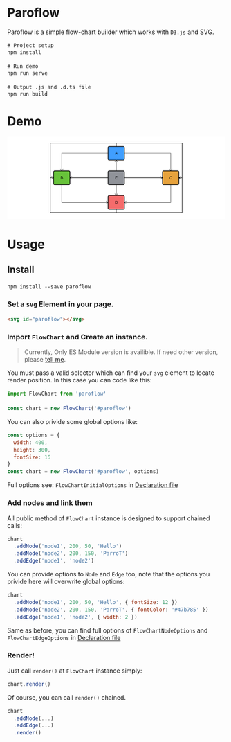# Paroflow

Paroflow is a simple flow-chart builder which works with `D3.js` and SVG.

```
# Project setup
npm install

# Run demo
npm run serve

# Output .js and .d.ts file
npm run build
```

# Demo

![Demo](./public/demo2.png)

# Usage

## Install

```
npm install --save paroflow
```

### Set a `svg` Element in your page.

```html
<svg id="paroflow"></svg>
```

### Import `FlowChart` and Create an instance.

> Currently, Only ES Module version is availible. If need other version, please [tell me](https://github.com/parrotdance/paroflow/issues).

You must pass a valid selector which can find your `svg` element to locate render position. In this case you can code like this:

```javascript
import FlowChart from 'paroflow'

const chart = new FlowChart('#paroflow')
```

You can also privide some global options like:

```javascript
const options = {
  width: 400,
  height: 300,
  fontSize: 16
}
const chart = new FlowChart('#paroflow', options)
```

Full options see: `FlowChartInitialOptions` in [Declaration file](dist/chart.d.ts)

### Add nodes and link them

All public method of `FlowChart` instance is designed to support chained calls:

```javascript
chart
  .addNode('node1', 200, 50, 'Hello')
  .addNode('node2', 200, 150, 'ParroT')
  .addEdge('node1', 'node2')
```

You can provide options to `Node` and `Edge` too, note that the options you privide here will overwrite global options:

```javascript
chart
  .addNode('node1', 200, 50, 'Hello', { fontSize: 12 })
  .addNode('node2', 200, 150, 'ParroT', { fontColor: '#47b785' })
  .addEdge('node1', 'node2', { width: 2 })
```

Same as before, you can find full options of `FlowChartNodeOptions` and `FlowChartEdgeOptions` in [Declaration file](dist/chart.d.ts)

### Render!

Just call `render()` at `FlowChart` instance simply:

```javascript
chart.render()
```

Of course, you can call `render()` chained.

```javascript
chart
  .addNode(...)
  .addEdge(...)
  .render()
```
